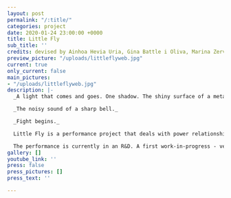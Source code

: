```yaml
---
layout: post
permalink: "/:title/"
categories: project
date: 2020-01-24 23:00:00 +0000
title: Little Fly
sub_title: ''
credits: devised by Ainhoa Hevia Uria, Gina Battle i Oliva, Marina Zerva, Julia Vandehof
preview_picture: "/uploads/littleflyweb.jpg"
current: true
only_current: false
main_pictures:
- "/uploads/littleflyweb.jpg"
description: |-
  _A light that comes and goes. One shadow. The shiny surface of a metal stuck between two lips. Dark. The blurry silhouette of three bodies in the space._

  _The noisy sound of a sharp bell._

  _Fight begins._

  Little Fly is a performance project that deals with power relationships through movement in a limited space. For this, an abstract and exaggerated approach is chosen: the movement patterns of the piece are inspired by animal behavior, especially by chickens. A surrealistic corral is shown here by those who corner and those being cornerd.

  The performance is currently in an R&D. A first work-in-progress - version was shared with an audience in India as part of the Whilst Walking Touring Theater Festival. In February 2020, the project has a residency in Berlin. In March 2020, the project is invited to Faber Residency in Girona. Through work-in-progress showings and workshops, the encounter with the audience becomes part of the artistic research.
gallery: []
youtube_link: ''
press: false
press_pictures: []
press_text: ''

---
```

